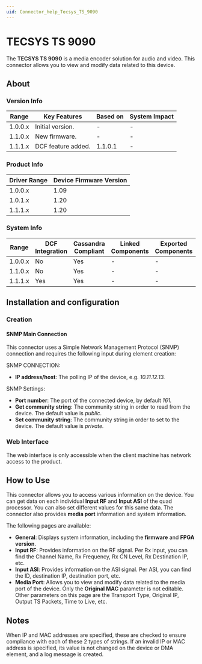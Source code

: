 ```yaml
---
uid: Connector_help_Tecsys_TS_9090
---
```


# TECSYS TS 9090

The **TECSYS TS 9090** is a media encoder solution for audio and video. This connector allows you to view and modify data related to this device.

## About

### Version Info

| **Range** | **Key Features**   | **Based on** | **System Impact** |
|-----------|--------------------|--------------|-------------------|
| 1.0.0.x   | Initial version.   | \-           | \-                |
| 1.1.0.x   | New firmware.      | \-           | \-                |
| 1.1.1.x   | DCF feature added. | 1.1.0.1      | \-                |

### Product Info

| **Driver Range** | **Device Firmware Version** |
|------------------|-----------------------------|
| 1.0.0.x          | 1.09                        |
| 1.0.1.x          | 1.20                        |
| 1.1.1.x          | 1.20                        |

### System Info

| **Range** | **DCF Integration** | **Cassandra Compliant** | **Linked Components** | **Exported Components** |
|-----------|---------------------|-------------------------|-----------------------|-------------------------|
| 1.0.0.x   | No                  | Yes                     | \-                    | \-                      |
| 1.1.0.x   | No                  | Yes                     | \-                    | \-                      |
| 1.1.1.x   | Yes                 | Yes                     | \-                    | \-                      |

## Installation and configuration

### Creation

#### SNMP Main Connection

This connector uses a Simple Network Management Protocol (SNMP) connection and requires the following input during element creation:

SNMP CONNECTION:

- **IP address/host**: The polling IP of the device, e.g. *10.11.12.13.*

SNMP Settings:

- **Port number**: The port of the connected device, by default *161.*
- **Get community string**: The community string in order to read from the device. The default value is *public*.
- **Set community string**: The community string in order to set to the device. The default value is *private.*

### Web Interface

The web interface is only accessible when the client machine has network access to the product.

## How to Use

This connector allows you to access various information on the device. You can get data on each individual **Input RF** and **Input ASI** of the quad processor. You can also set different values for this same data. The connector also provides **media port** information and system information.

The following pages are available:

- **General**: Displays system information, including the **firmware** and **FPGA version**.
- **Input RF**: Provides information on the RF signal. Per Rx input, you can find the Channel Name, Rx Frequency, Rx CN Level, Rx Destination IP, etc.
- **Input ASI**: Provides information on the ASI signal. Per ASI, you can find the ID, destination IP, destination port, etc.
- **Media Port**: Allows you to view and modify data related to the media port of the device. Only the **Original MAC** parameter is not editable. Other parameters on this page are the Transport Type, Original IP, Output TS Packets, Time to Live, etc.

## Notes

When IP and MAC addresses are specified, these are checked to ensure compliance with each of these 2 types of strings. If an invalid IP or MAC address is specified, its value is not changed on the device or DMA element, and a log message is created.
